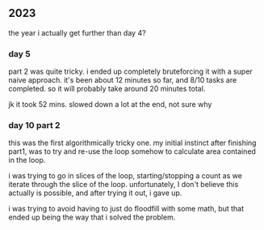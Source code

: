 ## 2023

the year i actually get further than day 4?

### day 5

part 2 was quite tricky. i ended up completely bruteforcing it with a super naive approach.
it's been about 12 minutes so far, and 8/10 tasks are completed. so it will probably take around
20 minutes total.

jk it took 52 mins. slowed down a lot at the end, not sure why

### day 10 part 2

this was the first algorithmically tricky one. my initial instinct after finishing part1, was to
try and re-use the loop somehow to calculate area contained in the loop.

i was trying to go in slices of the loop, starting/stopping a count as we iterate through the
slice of the loop. unfortunately, I don't believe this actually is possible, and after trying
it out, i gave up.

i was trying to avoid having to just do floodfill with some math, but that ended up being the way
that i solved the problem.
